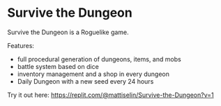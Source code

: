 # Survive the Dungeon
Survive the Dungeon is a Roguelike game.

Features:
- full procedural generation of dungeons, items, and mobs
- battle system based on dice
- inventory management and a shop in every dungeon
- Daily Dungeon with a new seed every 24 hours

Try it out here: https://replit.com/@mattiselin/Survive-the-Dungeon?v=1